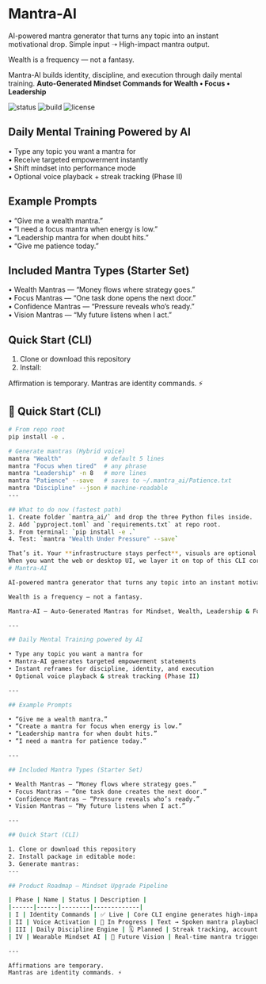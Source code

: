 # Mantra-AI

AI-powered mantra generator that turns any topic into an instant motivational drop. 
Simple input ➝ High-impact mantra output.

Wealth is a frequency — not a fantasy.

Mantra-AI builds identity, discipline, and execution through daily mental training.
**Auto-Generated Mindset Commands for Wealth • Focus • Leadership**

![status](https://img.shields.io/badge/Phase-I%20Live-brightgreen)
![build](https://img.shields.io/badge/CLI-Enabled-blue)
![license](https://img.shields.io/badge/License-MIT-lightgrey)
## Daily Mental Training Powered by AI
• Type any topic you want a mantra for  
• Receive targeted empowerment instantly  
• Shift mindset into performance mode  
• Optional voice playback + streak tracking (Phase II)

## Example Prompts
• “Give me a wealth mantra.”  
• “I need a focus mantra when energy is low.”  
• “Leadership mantra for when doubt hits.”  
• “Give me patience today.”

## Included Mantra Types (Starter Set)
• Wealth Mantras — “Money flows where strategy goes.”  
• Focus Mantras — “One task done opens the next door.”  
• Confidence Mantras — “Pressure reveals who’s ready.”  
• Vision Mantras — “My future listens when I act.”

## Quick Start (CLI)
1. Clone or download this repository  
2. Install:

Affirmation is temporary.
Mantras are identity commands. ⚡
## 🚀 Quick Start (CLI)

```bash
# From repo root
pip install -e .

# Generate mantras (Hybrid voice)
mantra "Wealth"            # default 5 lines
mantra "Focus when tired"  # any phrase
mantra "Leadership" -n 8   # more lines
mantra "Patience" --save   # saves to ~/.mantra_ai/Patience.txt
mantra "Discipline" --json # machine-readable
---

## What to do now (fastest path)
1. Create folder `mantra_ai/` and drop the three Python files inside.
2. Add `pyproject.toml` and `requirements.txt` at repo root.
3. From terminal: `pip install -e .`
4. Test: `mantra "Wealth Under Pressure" --save`

That’s it. Your **infrastructure stays perfect**, visuals are optional.  
When you want the web or desktop UI, we layer it on top of this CLI core without changing the behavior.
# Mantra-AI

AI-powered mantra generator that turns any topic into an instant motivational drop. Simple input → High-impact mantra output.

Wealth is a frequency — not a fantasy.

Mantra-AI — Auto-Generated Mantras for Mindset, Wealth, Leadership & Focus.

---

## Daily Mental Training powered by AI

• Type any topic you want a mantra for  
• Mantra-AI generates targeted empowerment statements  
• Instant reframes for discipline, identity, and execution  
• Optional voice playback & streak tracking (Phase II)

---

## Example Prompts

• “Give me a wealth mantra.”  
• “Create a mantra for focus when energy is low.”  
• “Leadership mantra for when doubt hits.”  
• “I need a mantra for patience today.”

---

## Included Mantra Types (Starter Set)

• Wealth Mantras — “Money flows where strategy goes.”  
• Focus Mantras — “One task done creates the next door.”  
• Confidence Mantras — “Pressure reveals who’s ready.”  
• Vision Mantras — “My future listens when I act.”

---

## Quick Start (CLI)

1. Clone or download this repository  
2. Install package in editable mode:
3. Generate mantras:
---

## Product Roadmap — Mindset Upgrade Pipeline

| Phase | Name | Status | Description |
|------|------|--------|-------------|
| I | Identity Commands | ✅ Live | Core CLI engine generates high-impact mantras instantly. |
| II | Voice Activation | 🔄 In Progress | Text → Spoken mantra playback with emotion variations. |
| III | Daily Discipline Engine | 🗓️ Planned | Streak tracking, accountability challenges & personal vault. |
| IV | Wearable Mindset AI | 🚀 Future Vision | Real-time mantra triggers via companion app & wearable sync. |

---

Affirmations are temporary.  
Mantras are identity commands. ⚡
